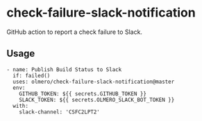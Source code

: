 # check-failure-slack-notification

GitHub action to report a check failure to Slack.


## Usage

```
- name: Publish Build Status to Slack
  if: failed()
  uses: olmero/check-failure-slack-notification@master
  env:
    GITHUB_TOKEN: ${{ secrets.GITHUB_TOKEN }} 
    SLACK_TOKEN: ${{ secrets.OLMERO_SLACK_BOT_TOKEN }} 
  with:
    slack-channel: 'CSFC2LPT2'
```
